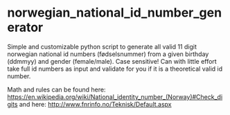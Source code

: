 # norwegian_national_id_number_generator
Simple and customizable python script to generate all valid 11 digit norwegian national id numbers (fødselsnummer) from a given birthday (ddmmyy) and gender (female/male). Case sensitive! Can with little effort take full id numbers as input and validate for you if it is a theoretical valid id number.

Math and rules can be found here: https://en.wikipedia.org/wiki/National_identity_number_(Norway)#Check_digits and here: http://www.fnrinfo.no/Teknisk/Default.aspx
